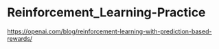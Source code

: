 # Reinforcement_Learning-Practice
https://openai.com/blog/reinforcement-learning-with-prediction-based-rewards/
